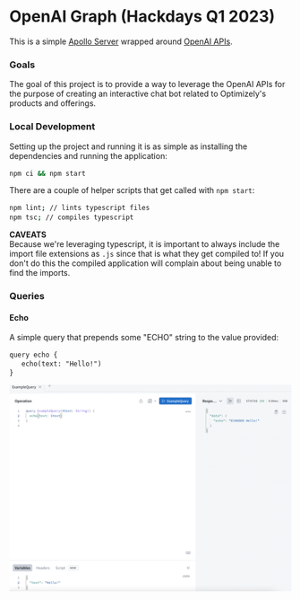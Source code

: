 # OpenAI Graph (Hackdays Q1 2023)
This is a simple [Apollo Server](https://www.apollographql.com/docs/apollo-server/)
wrapped around [OpenAI APIs](https://openai.com/blog/openai-api).

### Goals
The goal of this project is to provide a way to leverage the 
OpenAI APIs for the purpose of creating an interactive chat bot
related to Optimizely's products and offerings.

### Local Development
Setting up the project and running it is as simple as installing
the dependencies and running the application:
```bash
npm ci && npm start
```

There are a couple of helper scripts that get called with `npm start`:
```bash
npm lint; // lints typescript files
npm tsc; // compiles typescript
```

**CAVEATS**  
Because we're leveraging typescript, it is important to always include the
import file extensions as `.js` since that is what they get compiled to! If you
don't do this the compiled application will complain about being unable to find the
imports.

### Queries

#### Echo
A simple query that prepends some "ECHO" string to the value provided:
```text
query echo {
   echo(text: "Hello!")
}
```


![img.png](img.png)